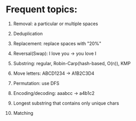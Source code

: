 # Frequent topics:  
1. Removal: a particular or multiple spaces  
2. Deduplication
3. Replacement: replace spaces with "20%"
4. Reversal(Swap): I love you -> you love I
5. Substring: regular, Robin-Carp(hash-based, O(n)), KMP

6. Move letters: ABCD1234 -> A1B2C3D4
7. Permutation: use DFS
8. Encoding/decoding: aaabcc -> a4b1c2
9. Longest substring that contains only unique chars
10. Matching



